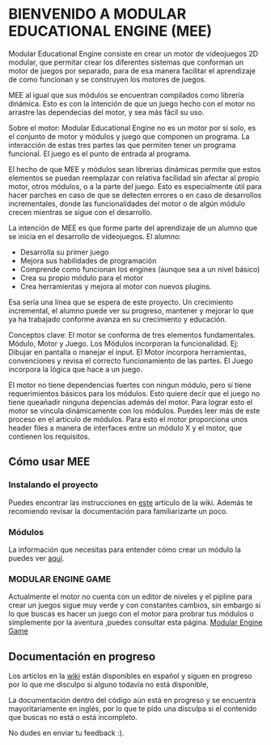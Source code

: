 # BIENVENIDO A MODULAR EDUCATIONAL ENGINE (MEE)

Modular Educational Engine consiste en crear un motor de videojuegos 2D modular, que permitar crear los diferentes
sistemas que conforman un motor de juegos por separado, para de esa manera facilitar el 
aprendizaje de como funcionan y se construyen los motores de juegos.

MEE al igual que sus módulos se encuentran compilados como librería dinámica. 
Esto es con la intención de que un juego hecho con el motor no arrastre las dependecias del motor, 
y sea más fácil su uso.

Sobre el motor:
Modular Educational Engine no es un motor por si solo, es el conjunto de motor y 
módulos y juego que componen un programa. La interacción de estas tres partes las que permiten
tener un programa funcional. El juego es el punto de entrada al programa.

El hecho de que MEE y módulos sean librerias dinámicas permite que estos elementos se puedan 
reemplazar con relativa facilidad sin afectar al propio motor, otros módulos, o a la parte del juego. 
Esto es especialmente útil para hacer parches en caso de que se detecten errores o en caso de desarrollos incrementales,
donde las funcionalidades del motor o de algún módulo crecen mientras se sigue con el desarrollo.

La intención de MEE es que forme parte del aprendizaje de un alumno que se inicia en el desarrollo 
de videojuegos.
El alumno:
- Desarrolla su primer juego
- Mejora sus habilidades de programación
- Comprende como funcionan los engines (aunque sea a un nivel básico)
- Crea su propio módulo para el motor
- Crea herramientas y mejora al motor con nuevos plugins.

Esa sería una línea que se espera de este proyecto. Un crecimiento incremental, el alumno puede
ver su progreso, mantener y mejorar lo que ya ha trabajado conforme avanza en su crecimiento y educación.

Conceptos clave:
El motor se conforma de tres elementos fundamentales. Módulo, Motor y Juego.
Los Módulos incorporan la funcionalidad. Ej: Dibujar en pantalla o manejar el input.
El Motor incorpora herramientas, convenciones y revisa el correcto funcionamiento de las partes.
El Juego incorpora la lógica que hace a un juego.

El motor no tiene dependencias fuertes con ningun módulo, pero sí tiene requerimientos básicos para los módulos.
Esto quiere decir que el juego no tiene queañadir ninguna depencias además del motor. 
Para lograr esto el motor se víncula dinámicamente con los módulos. Puedes leer más de este proceso en el artículo de módulos. 
Para esto el motor proporciona unos header files a manera de interfaces entre un módulo X y el motor, que contienen
los requisitos.

## Cómo usar MEE 

### Instalando el proyecto

Puedes encontrar las instrucciones en [este](https://github.com/raratchet/MEE/wiki/Instalar-el-proyecto) artículo de la wiki.
Además te recomiendo revisar la documentación para familiarizarte un poco.

### Módulos

La información que necesitas para entender cómo crear un módulo la puedes ver [aquí](https://github.com/raratchet/MEE/wiki/M%C3%B3dulos).

### MODULAR ENGINE GAME

Actualmente el motor no cuenta con un editor de niveles y el pipline para crear un juegos
sigue muy verde y con constantes cambios, sin embargo si lo que buscas es hacer un juego con el motor para probrar tus 
módulos o simplemente por la aventura ,puedes consultar esta página. [Modular Engine Game](https://github.com/raratchet/MEE/wiki/Modular-Engine-Game)

## Documentación en progreso

Los artíclos en la [wiki](https://github.com/raratchet/MEE/wiki) están disponibles en español y siguen en progreso por lo que me disculpo si alguno todavía no está disponible,

La documentación dentro del código aún está en progreso y se encuentra mayoritariamente en inglés, por lo que te pido una disculpa si el contenido que buscas
no está o está incompleto.

No dudes en enviar tu feedback :).

